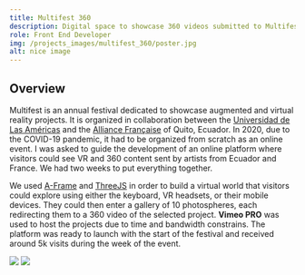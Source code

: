 ```yaml
---
title: Multifest 360
description: Digital space to showcase 360 videos submitted to Multifest-AR/VR festival.
role: Front End Developer
img: /projects_images/multifest_360/poster.jpg
alt: nice image
---
```


## Overview

Multifest is an annual festival dedicated to showcase augmented and virtual reality projects. It is organized in collaboration between the <a href="https://www.udla.edu.ec">Universidad de Las Américas</a> and the <a href="https://www.afquito.org.ec">Alliance Française</a> of Quito, Ecuador.  In 2020, due to the COVID-19 pandemic, it had to be organized from scratch as an online event. I was asked to guide the development of an online platform where visitors could see VR and 360 content sent by artists from Ecuador and France. We had two weeks to put everything together.

We used <a href="https://aframe.io/">A-Frame</a> and <a href="https://threejs.org/">ThreeJS</a> in order to build a virtual world that visitors could explore using either the keyboard, VR headsets, or their mobile devices. They could then enter a gallery of 10 photospheres, each redirecting them to a 360 video of the selected project. **Vimeo PRO** was used to host the projects due to time and bandwidth constrains.  The platform was ready to launch with the start of the festival and received around 5k visits during the week of the event. 

<div class="imgs">
<img src="/projects_images/alabado_website/img1.jpg">
<img src="/projects_images/alabado_website/img2.jpg">
</div>
